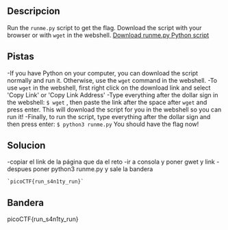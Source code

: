 ## Descripcion
Run the `runme.py` script to get the flag. Download the script with your browser or with `wget` in the webshell.
[Download runme.py Python script](https://artifacts.picoctf.net/c/34/runme.py)

## Pistas
-If you have Python on your computer, you can download the script normally and run it. Otherwise, use the `wget` command in the webshell.
-To use `wget` in the webshell, first right click on the download link and select 'Copy Link' or 'Copy Link Address'
-Type everything after the dollar sign in the webshell: `$ wget` , then paste the link after the space after `wget` and press enter. This will download the script for you in the webshell so you can run it!
-Finally, to run the script, type everything after the dollar sign and then press enter: `$ python3 runme.py` You should have the flag now!

## Solucion
-copiar el link de la página que da el reto
-ir a consola y poner gwet y link
-despues poner python3 runme.py y sale la bandera


```
`picoCTF{run_s4n1ty_run}`
```

## Bandera
picoCTF{run_s4n1ty_run}


